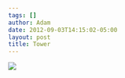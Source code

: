 ```yaml
---
tags: []
author: Adam
date: 2012-09-03T14:15:02-05:00
layout: post
title: Tower
---
```


![](/media/m9six3voAe1qga9s2o1_1280.jpg)
